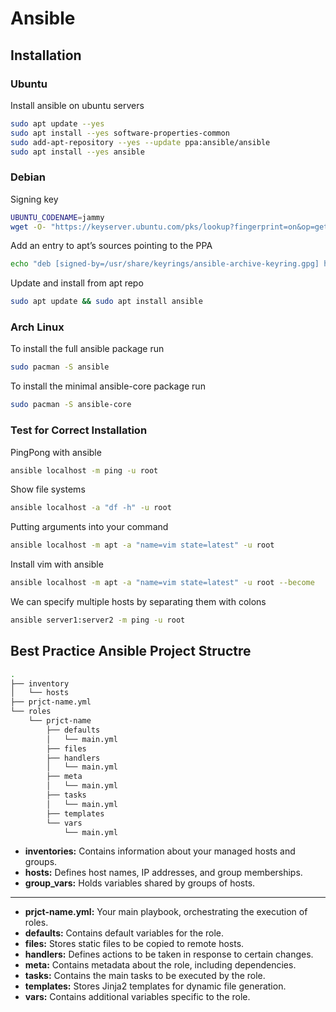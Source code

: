 # Ansible

## Installation

### Ubuntu

Install ansible on ubuntu servers

```bash
sudo apt update --yes
sudo apt install --yes software-properties-common
sudo add-apt-repository --yes --update ppa:ansible/ansible
sudo apt install --yes ansible
```

### Debian

Signing key

```bash
UBUNTU_CODENAME=jammy
wget -O- "https://keyserver.ubuntu.com/pks/lookup?fingerprint=on&op=get&search=0x6125E2A8C77F2818FB7BD15B93C4A3FD7BB9C367" | sudo gpg --dearmour -o /usr/share/keyrings/ansible-archive-keyring.gpg
```

Add an entry to apt’s sources pointing to the PPA

```bash
echo "deb [signed-by=/usr/share/keyrings/ansible-archive-keyring.gpg] http://ppa.launchpad.net/ansible/ansible/ubuntu $UBUNTU_CODENAME main" | sudo tee /etc/apt/sources.list.d/ansible.list
```

Update and install from apt repo

```bash
sudo apt update && sudo apt install ansible
```

### Arch Linux

To install the full ansible package run

```bash
sudo pacman -S ansible
```

To install the minimal ansible-core package run

```bash
sudo pacman -S ansible-core
```

### Test for Correct Installation

PingPong with ansible

```bash
ansible localhost -m ping -u root
```

Show file systems

```bash
ansible localhost -a "df -h" -u root
```

Putting arguments into your command

```bash
ansible localhost -m apt -a "name=vim state=latest" -u root
```

Install vim with ansible

```bash
ansible localhost -m apt -a "name=vim state=latest" -u root --become
```

We can specify multiple hosts by separating them with colons

```bash
ansible server1:server2 -m ping -u root
```

## Best Practice Ansible Project Structre

```bash
.
├── inventory
│   └── hosts
├── prjct-name.yml
└── roles
    └── prjct-name
        ├── defaults
        │   └── main.yml
        ├── files
        ├── handlers
        │   └── main.yml
        ├── meta
        │   └── main.yml
        ├── tasks
        │   └── main.yml
        ├── templates
        └── vars
            └── main.yml
```

- **inventories:** Contains information about your managed hosts and groups.
- **hosts:** Defines host names, IP addresses, and group memberships.
- **group_vars:** Holds variables shared by groups of hosts.

---

- **prjct-name.yml:** Your main playbook, orchestrating the execution of roles.
- **defaults:** Contains default variables for the role.
- **files:** Stores static files to be copied to remote hosts.
- **handlers:** Defines actions to be taken in response to certain changes.
- **meta:** Contains metadata about the role, including dependencies.
- **tasks:** Contains the main tasks to be executed by the role.
- **templates:** Stores Jinja2 templates for dynamic file generation.
- **vars:** Contains additional variables specific to the role.
